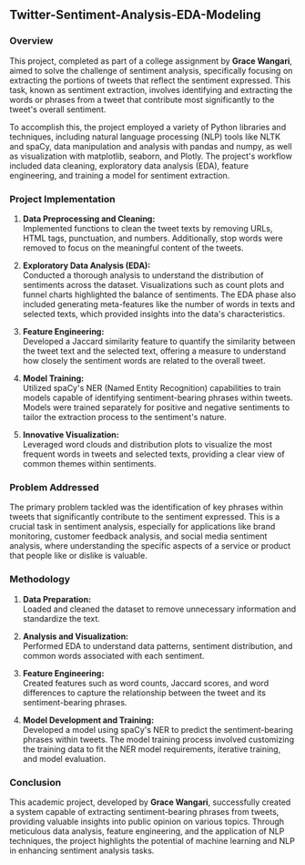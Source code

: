 ## Twitter-Sentiment-Analysis-EDA-Modeling

### Overview

This project, completed as part of a college assignment by **Grace Wangari**, aimed to solve the challenge of sentiment analysis, specifically focusing on extracting the portions of tweets that reflect the sentiment expressed. This task, known as sentiment extraction, involves identifying and extracting the words or phrases from a tweet that contribute most significantly to the tweet's overall sentiment.

To accomplish this, the project employed a variety of Python libraries and techniques, including natural language processing (NLP) tools like NLTK and spaCy, data manipulation and analysis with pandas and numpy, as well as visualization with matplotlib, seaborn, and Plotly. The project's workflow included data cleaning, exploratory data analysis (EDA), feature engineering, and training a model for sentiment extraction.

### Project Implementation

1. **Data Preprocessing and Cleaning:**  
   Implemented functions to clean the tweet texts by removing URLs, HTML tags, punctuation, and numbers. Additionally, stop words were removed to focus on the meaningful content of the tweets.

2. **Exploratory Data Analysis (EDA):**  
   Conducted a thorough analysis to understand the distribution of sentiments across the dataset. Visualizations such as count plots and funnel charts highlighted the balance of sentiments. The EDA phase also included generating meta-features like the number of words in texts and selected texts, which provided insights into the data's characteristics.

3. **Feature Engineering:**  
   Developed a Jaccard similarity feature to quantify the similarity between the tweet text and the selected text, offering a measure to understand how closely the sentiment words are related to the overall tweet.

4. **Model Training:**  
   Utilized spaCy's NER (Named Entity Recognition) capabilities to train models capable of identifying sentiment-bearing phrases within tweets. Models were trained separately for positive and negative sentiments to tailor the extraction process to the sentiment's nature.

5. **Innovative Visualization:**  
   Leveraged word clouds and distribution plots to visualize the most frequent words in tweets and selected texts, providing a clear view of common themes within sentiments.

### Problem Addressed

The primary problem tackled was the identification of key phrases within tweets that significantly contribute to the sentiment expressed. This is a crucial task in sentiment analysis, especially for applications like brand monitoring, customer feedback analysis, and social media sentiment analysis, where understanding the specific aspects of a service or product that people like or dislike is valuable.

### Methodology

1. **Data Preparation:**  
   Loaded and cleaned the dataset to remove unnecessary information and standardize the text.

2. **Analysis and Visualization:**  
   Performed EDA to understand data patterns, sentiment distribution, and common words associated with each sentiment.

3. **Feature Engineering:**  
   Created features such as word counts, Jaccard scores, and word differences to capture the relationship between the tweet and its sentiment-bearing phrases.

4. **Model Development and Training:**  
   Developed a model using spaCy's NER to predict the sentiment-bearing phrases within tweets. The model training process involved customizing the training data to fit the NER model requirements, iterative training, and model evaluation.

### Conclusion

This academic project, developed by **Grace Wangari**, successfully created a system capable of extracting sentiment-bearing phrases from tweets, providing valuable insights into public opinion on various topics. Through meticulous data analysis, feature engineering, and the application of NLP techniques, the project highlights the potential of machine learning and NLP in enhancing sentiment analysis tasks.
